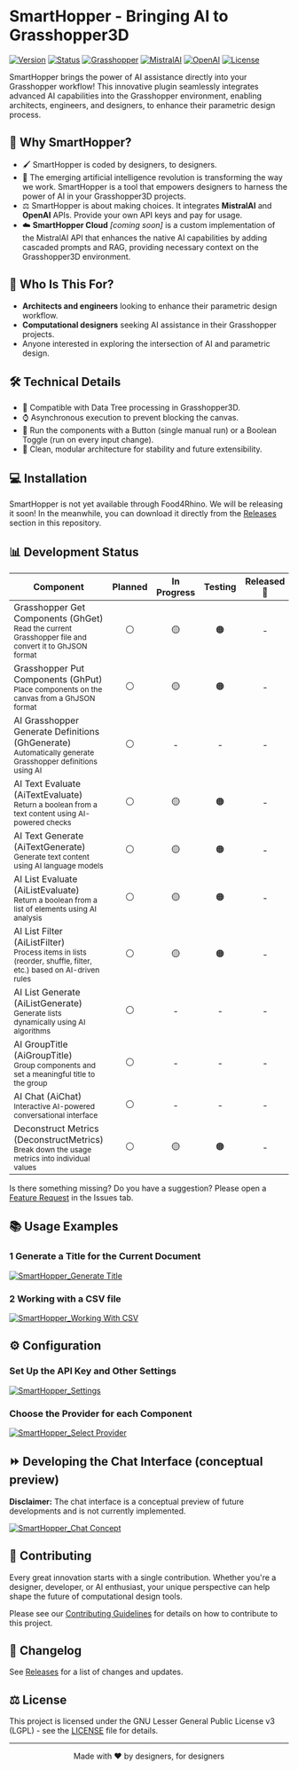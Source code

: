 # SmartHopper - Bringing AI to Grasshopper3D

[![Version](https://img.shields.io/badge/version-0%2E1%2E0--alpha-yellow)](https://github.com/architects-toolkit/SmartHopper/releases/tag/0.1.0-alpha)
[![Status](https://img.shields.io/badge/status-Alpha%20-release-yellow)](https://github.com/architects-toolkit/SmartHopper/releases/tag/0.1.0-alpha)
[![Grasshopper](https://img.shields.io/badge/plugin_for-Grasshopper3D-darkgreen?logo=rhinoceros)](https://www.rhino3d.com/)
[![MistralAI](https://img.shields.io/badge/AI--powered-MistralAI-orange)](https://mistral.ai/)
[![OpenAI](https://img.shields.io/badge/AI--powered-OpenAI-blue?logo=openai)](https://openai.com/)
[![License](https://img.shields.io/badge/license-LGPLv3-white)](LICENSE)

SmartHopper brings the power of AI assistance directly into your Grasshopper workflow! This innovative plugin seamlessly integrates advanced AI capabilities into the Grasshopper environment, enabling architects, engineers, and designers, to enhance their parametric design process.

## 🎯 Why SmartHopper?

- 🖌️ SmartHopper is coded by designers, to designers.
- 🤖 The emerging artificial intelligence revolution is transforming the way we work. SmartHopper is a tool that empowers designers to harness the power of AI in your Grasshopper3D projects.
- ⚖️ SmartHopper is about making choices. It integrates **MistralAI** and **OpenAI** APIs. Provide your own API keys and pay for usage.
- ☁️ **SmartHopper Cloud** *[coming soon]* is a custom implementation of the MistralAI API that enhances the native AI capabilities by adding cascaded prompts and RAG, providing necessary context on the Grasshopper3D environment.

## 👥 Who Is This For?
- **Architects and engineers** looking to enhance their parametric design workflow.
- **Computational designers** seeking AI assistance in their Grasshopper projects.
- Anyone interested in exploring the intersection of AI and parametric design.

## 🛠️ Technical Details
- 🌱 Compatible with Data Tree processing in Grasshopper3D.
- ⌚ Asynchronous execution to prevent blocking the canvas.
- 🔄 Run the components with a Button (single manual run) or a Boolean Toggle (run on every input change).
- 🧱 Clean, modular architecture for stability and future extensibility.

## 💻 Installation

SmartHopper is not yet available through Food4Rhino. We will be releasing it soon! In the meanwhile, you can download it directly from the [Releases](https://github.com/architects-toolkit/SmartHopper/releases) section in this repository.

## 📊 Development Status

| Component | Planned | In Progress | Testing | Released 🎉 |
|-----------|:-------:|:-----------:|:-------:|:------------------------:|
| Grasshopper Get Components (GhGet)<br><sub>Read the current Grasshopper file and convert it to GhJSON format</sub> | ⚪ | 🟡 | 🟠 | - |
| Grasshopper Put Components (GhPut)<br><sub>Place components on the canvas from a GhJSON format</sub> | ⚪ | 🟡 | 🟠 | - |
| AI Grasshopper Generate Definitions (GhGenerate)<br><sub>Automatically generate Grasshopper definitions using AI</sub> | ⚪ | - | - | - |
| AI Text Evaluate (AiTextEvaluate)<br><sub>Return a boolean from a text content using AI-powered checks</sub> | ⚪ | 🟡 | 🟠 | - |
| AI Text Generate (AiTextGenerate)<br><sub>Generate text content using AI language models</sub> | ⚪ | 🟡 | 🟠 | - |
| AI List Evaluate (AiListEvaluate)<br><sub>Return a boolean from a list of elements using AI analysis</sub> | ⚪ | 🟡 | 🟠 | - |
| AI List Filter (AiListFilter)<br><sub>Process items in lists (reorder, shuffle, filter, etc.) based on AI-driven rules</sub> | ⚪ | 🟡 | 🟠 | - |
| AI List Generate (AiListGenerate)<br><sub>Generate lists dynamically using AI algorithms</sub> | ⚪ | - | - | - |
| AI GroupTitle (AiGroupTitle)<br><sub>Group components and set a meaningful title to the group</sub> | ⚪ | - | - | - |
| AI Chat (AiChat)<br><sub>Interactive AI-powered conversational interface</sub> | ⚪ | - | - | - |
| Deconstruct Metrics (DeconstructMetrics)<br><sub>Break down the usage metrics into individual values</sub> | ⚪ | 🟡 | 🟠 | - |

Is there something missing? Do you have a suggestion? Please open a [Feature Request](https://github.com/architects-toolkit/SmartHopper/issues/new/choose) in the Issues tab.

## 📚 Usage Examples

### 1 Generate a Title for the Current Document

[![SmartHopper_Generate Title](https://i.vimeocdn.com/filter/overlay?src0=https%3A%2F%2Fi.vimeocdn.com%2Fvideo%2F1966651352-6cfca3b39c99d01e9bbdb1590ac7f1325d35b8dfa16e0b5ced2aad704eef2bbe-d_295x166&src1=http%3A%2F%2Ff.vimeocdn.com%2Fp%2Fimages%2Fcrawler_play.png)](https://vimeo.com/1043447175)

### 2 Working with a CSV file

[![SmartHopper_Working With CSV](https://i.vimeocdn.com/filter/overlay?src0=https%3A%2F%2Fi.vimeocdn.com%2Fvideo%2F1966651410-3ca705fd2e8fe276e9ee965339714c2de11f579ecf73d39fa92299b7b9015707-d_295x166&src1=http%3A%2F%2Ff.vimeocdn.com%2Fp%2Fimages%2Fcrawler_play.png)](https://vimeo.com/1043447217)

## ⚙️ Configuration

### Set Up the API Key and Other Settings

[![SmartHopper_Settings](https://i.vimeocdn.com/filter/overlay?src0=https%3A%2F%2Fi.vimeocdn.com%2Fvideo%2F1966651378-ee922c5452393594d6ec931f112e24c82cceadb6c5dab80ced5e362a13ef0d45-d_200x150&src1=http%3A%2F%2Ff.vimeocdn.com%2Fp%2Fimages%2Fcrawler_play.png)](https://vimeo.com/1043447205)

### Choose the Provider for each Component

[![SmartHopper_Select Provider](https://i.vimeocdn.com/filter/overlay?src0=https%3A%2F%2Fi.vimeocdn.com%2Fvideo%2F1966651347-eb497ba95d6fc8008fdb3db9b6288dbdaa4b7b4ab7a3f5f99ccd55495545a00f-d_200x150&src1=http%3A%2F%2Ff.vimeocdn.com%2Fp%2Fimages%2Fcrawler_play.png)](https://vimeo.com/1043447190)

## ⏩ Developing the Chat Interface (conceptual preview)

**Disclaimer:** The chat interface is a conceptual preview of future developments and is not currently implemented.

[![SmartHopper_Chat Concept](https://i.vimeocdn.com/filter/overlay?src0=https%3A%2F%2Fi.vimeocdn.com%2Fvideo%2F1966657705-a1e9c281ab11e341df94bd14ee797d816afe34413b5af057841d6eb6191595fd-d_295x166&src1=http%3A%2F%2Ff.vimeocdn.com%2Fp%2Fimages%2Fcrawler_play.png)](https://vimeo.com/1043452514)

## 🤝 Contributing

Every great innovation starts with a single contribution. Whether you're a designer, developer, or AI enthusiast, your unique perspective can help shape the future of computational design tools.

Please see our [Contributing Guidelines](CONTRIBUTING.md) for details on how to contribute to this project.

## 📝 Changelog

See [Releases](https://github.com/architects-toolkit/SmartHopper/releases) for a list of changes and updates.

## ⚖️ License

This project is licensed under the GNU Lesser General Public License v3 (LGPL) - see the [LICENSE](LICENSE) file for details.

---

<div align="center">
Made with ❤️ by designers, for designers
</div>
